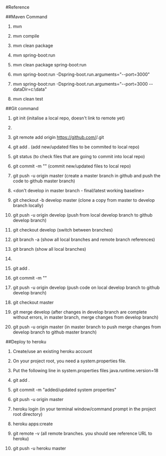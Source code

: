 #Reference

##Maven Command

1. mvn

2. mvn compile

3. mvn clean package

4. mvn spring-boot:run

5. mvn clean package spring-boot:run

6. mvn spring-boot:run -Dspring-boot.run.arguments="--port=3000"

7. mvn spring-boot:run -Dspring-boot.run.arguments="--port=3000 --dataDir=c:\data"

8. mvn clean test

##Git command

1. git init (initalise a local repo, doesn't link to remote yet)

2. <create a git remote repo>

3. git remote add origin https://github.com/<username>/<reponame>.git

4. git add . (add new/updated files to be commited to local repo)

5. git status (to check files that are going to commit into local repo)

6. git commit -m "<commit message>" (commit new/updated files to local repo)

7. git push -u origin master (create a master branch in github and push the code to github master branch)

8. <don't develop in master branch - final/latest working baseline>

9. git checkout -b develop master (clone a copy from master to develop branch locally)

10. git push -u origin develop (push from local develop branch to github develop branch)

11. git checkout develop (switch between branches)

12. git branch -a (show all local branches and remote branch references)

13. git branch (show all local branches)

14. <always develop in develop branch>

15. git add .

16. git commit -m "<commit changes>"

17. git push -u origin develop (push code on local develop branch to github develop branch)

18. git checkout master

19. git merge develop (after changes in develop branch are complete without errors, in master branch, merge changes from develop branch)

20. git push -u origin master (in master branch to push merge changes from develop branch to github master branch)

##Deploy to heroku

1. Create/use an existing heroku account

2. On your project root, you need a system.properties file.

3. Put the following line in system.properties files
   java.runtime.version=18

4. git add .

5. git commit -m "added/updated system properties"

6. git push -u origin master

7. heroku login (in your terminal window/command prompt in the project root directory)

8. heroku apps:create

9. git remote -v (all remote branches. you should see reference URL to heroku)

10. git push -u heroku master
